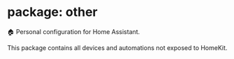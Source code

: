 # package: other
:house: Personal configuration for Home Assistant.

This package contains all devices and automations not exposed to HomeKit.
